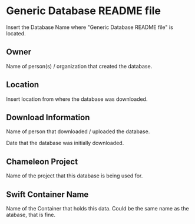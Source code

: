 Generic Database README file
============================

   Insert the Database Name where "Generic Database README file" is located.

## Owner ##

   Name of person(s) / organization that created the database.

## Location ##

   Insert location from where the database was downloaded.
   
## Download Information ##

   Name of person that downloaded / uploaded the database.
   
   Date that the database was initially downloaded.
   
## Chameleon Project ##

   Name of the project that this database is being used for.
   
## Swift Container Name ##

   Name of the Container that holds this data. Could be the same name as the atabase, that is fine.
